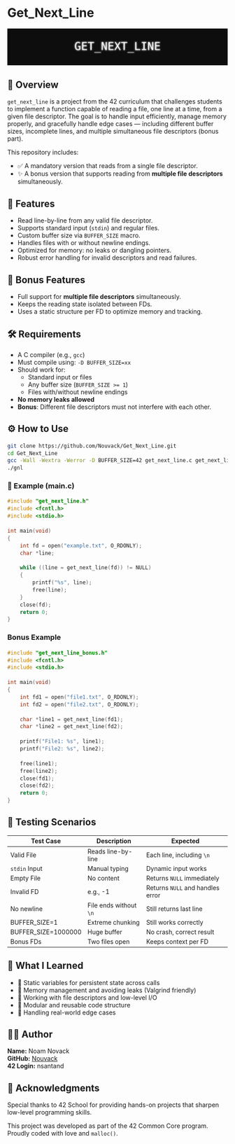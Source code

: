 # Get_Next_Line

<img src="banner.svg" alt="GET_NEXT_LINE banner" />

## 📘 Overview

`get_next_line` is a project from the 42 curriculum that challenges students to implement a function capable of reading a file, one line at a time, from a given file descriptor. The goal is to handle input efficiently, manage memory properly, and gracefully handle edge cases — including different buffer sizes, incomplete lines, and multiple simultaneous file descriptors (bonus part).

This repository includes:
- ✅ A mandatory version that reads from a single file descriptor.
- ✨ A bonus version that supports reading from **multiple file descriptors** simultaneously.

## 🚀 Features

- Read line-by-line from any valid file descriptor.
- Supports standard input (`stdin`) and regular files.
- Custom buffer size via `BUFFER_SIZE` macro.
- Handles files with or without newline endings.
- Optimized for memory: no leaks or dangling pointers.
- Robust error handling for invalid descriptors and read failures.

## 🌟 Bonus Features

- Full support for **multiple file descriptors** simultaneously.
- Keeps the reading state isolated between FDs.
- Uses a static structure per FD to optimize memory and tracking.

## 🛠 Requirements

- A C compiler (e.g., `gcc`)
- Must compile using: `-D BUFFER_SIZE=xx`
- Should work for:
  - Standard input or files
  - Any buffer size (`BUFFER_SIZE >= 1`)
  - Files with/without newline endings
- **No memory leaks allowed**
- **Bonus**: Different file descriptors must not interfere with each other.

## ⚙️ How to Use

```bash
git clone https://github.com/Nouvack/Get_Next_Line.git
cd Get_Next_Line
gcc -Wall -Wextra -Werror -D BUFFER_SIZE=42 get_next_line.c get_next_line_utils.c main.c -o gnl
./gnl
```

### 📄 Example (main.c)

```c
#include "get_next_line.h"
#include <fcntl.h>
#include <stdio.h>

int main(void)
{
    int fd = open("example.txt", O_RDONLY);
    char *line;

    while ((line = get_next_line(fd)) != NULL)
    {
        printf("%s", line);
        free(line);
    }
    close(fd);
    return 0;
}
```

### Bonus Example

```c
#include "get_next_line_bonus.h"
#include <fcntl.h>
#include <stdio.h>

int main(void)
{
    int fd1 = open("file1.txt", O_RDONLY);
    int fd2 = open("file2.txt", O_RDONLY);

    char *line1 = get_next_line(fd1);
    char *line2 = get_next_line(fd2);

    printf("File1: %s", line1);
    printf("File2: %s", line2);

    free(line1);
    free(line2);
    close(fd1);
    close(fd2);
    return 0;
}
```

## 🧪 Testing Scenarios

| Test Case | Description | Expected |
|-----------|-------------|----------|
| Valid File | Reads line-by-line | Each line, including `\n` |
| `stdin` Input | Manual typing | Dynamic input works |
| Empty File | No content | Returns `NULL` immediately |
| Invalid FD | e.g., -1 | Returns `NULL` and handles error |
| No newline | File ends without `\n` | Still returns last line |
| BUFFER_SIZE=1 | Extreme chunking | Still works correctly |
| BUFFER_SIZE=1000000 | Huge buffer | No crash, correct result |
| Bonus FDs | Two files open | Keeps context per FD |

## 🧠 What I Learned

- 📌 Static variables for persistent state across calls
- 🧵 Memory management and avoiding leaks (Valgrind friendly)
- 📁 Working with file descriptors and low-level I/O
- 🔧 Modular and reusable code structure
- 🧪 Handling real-world edge cases

## 🧑‍💻 Author

**Name:** Noam Novack  
**GitHub:** [Nouvack](https://github.com/Nouvack)  
**42 Login:** nsantand

## 🙌 Acknowledgments

Special thanks to 42 School for providing hands-on projects that sharpen low-level programming skills.

This project was developed as part of the 42 Common Core program.  
Proudly coded with love and `malloc()`.
